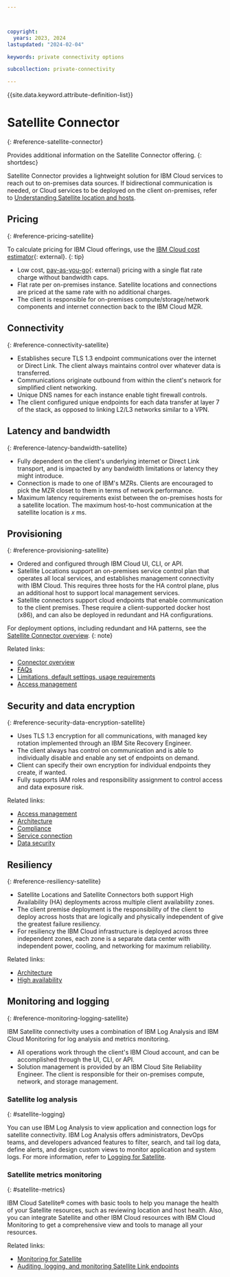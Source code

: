 ```yaml
---



copyright:
  years: 2023, 2024
lastupdated: "2024-02-04"

keywords: private connectivity options

subcollection: private-connectivity

---
```


{{site.data.keyword.attribute-definition-list}}

# Satellite Connector
{: #reference-satellite-connector}

Provides additional information on the Satellite Connector offering.
{: shortdesc}

Satellite Connector provides a lightweight solution for IBM Cloud services to reach out to on-premises data sources. If bidirectional communication is needed, or Cloud services to be deployed on the client on-premises, refer to [Understanding Satellite location and hosts](/docs/satellite?topic=satellite-location-host).

## Pricing
{: #reference-pricing-satellite}

To calculate pricing for IBM Cloud offerings, use the [IBM Cloud cost estimator](https://www.ibm.com/cloud/cloud-calculator){: external}.
{: tip}

* Low cost, [pay-as-you-go](https://www.ibm.com/cloud/pricing/pay-as-you-go){: external} pricing with a single flat rate charge without bandwidth caps.
* Flat rate per on-premises instance. Satellite locations and connections are priced at the same rate with no additional charges.
* The client is responsible for on-premises compute/storage/network components and internet connection back to the IBM Cloud MZR.

## Connectivity
{: #reference-connectivity-satellite}

* Establishes secure TLS 1.3 endpoint communications over the internet or Direct Link. The client always maintains control over whatever data is transferred.
* Communications originate outbound from within the client's network for simplified client networking.
* Unique DNS names for each instance enable tight firewall controls.
* The client configured unique endpoints for each data transfer at layer 7 of the stack, as opposed to linking L2/L3 networks similar to a VPN.

## Latency and bandwidth
{: #reference-latency-bandwidth-satellite}

*  Fully dependent on the client's underlying internet or Direct Link transport, and is impacted by any bandwidth limitations or latency they might introduce.
* Connection is made to one of IBM's MZRs. Clients are encouraged to pick the MZR closet to them in terms of network performance.
* Maximum latency requirements exist between the on-premises hosts for a satellite location. The maximum host-to-host communication at the satellite location is _x_ ms.

## Provisioning
{: #reference-provisioning-satellite}

* Ordered and configured through IBM Cloud UI, CLI, or API.
* Satellite Locations support an on-premises service control plan that operates all local services, and establishes management connectivity with IBM Cloud. This requires three hosts for the HA control plane, plus an additional host to support local management services.
* Satellite connectors support cloud endpoints that enable communication to the client premises. These require a client-supported docker host (x86), and can also be deployed in redundant and HA configurations.

For deployment options, including redundant and HA patterns, see the [Satellite Connector overview](/docs/satellite?topic=satellite-understand-connectors).
{: note}

Related links:
* [Connector overview](/docs/satellite?topic=satellite-understand-connectors)
* [FAQs](/docs/satellite?topic=satellite-faqs)
* [Limitations, default settings, usage requirements](/docs/satellite?topic=satellite-requirements)
* [Access management](/docs/satellite?topic=satellite-iam)

## Security and data encryption
{: #reference-security-data-encryption-satellite}

* Uses TLS 1.3 encryption for all communications, with managed key rotation implemented through an IBM Site Recovery Engineer.
* The client always has control on communication and is able to individually disable and enable any set of endpoints on demand.
* Client can specify their own encryption for individual endpoints they create, if wanted.
* Fully supports IAM roles and responsibility assignment to control access and data exposure risk.

Related links:
* [Access management](/docs/satellite?topic=satellite-iam)
* [Architecture](/docs/satellite?topic=satellite-service-architecture)
* [Compliance](/docs/satellite?topic=satellite-compliance)
* [Service connection](/docs/satellite?topic=satellite-service-connection)
* [Data security](/docs/satellite?topic=satellite-data-security)

## Resiliency
{: #reference-resiliency-satellite}

* Satellite Locations and Satellite Connectors both support High Availability (HA) deployments across multiple client availability zones.
* The client premise deployment is the responsibility of the client to deploy across hosts that are logically and physically independent of give the greatest failure resiliency.
* For resiliency the IBM Cloud infrastructure is deployed across three independent zones, each zone is a separate data center with independent power, cooling, and networking for maximum reliability.

Related links:
* [Architecture](/docs/satellite?topic=satellite-service-architecture)
* [High availability](/docs/satellite?topic=satellite-ha)

## Monitoring and logging
{: #reference-monitoring-logging-satellite}

IBM Satellite connectivity uses a combination of IBM Log Analysis and IBM Cloud Monitoring for log analysis and metrics monitoring.

* All operations work through the client's IBM Cloud account, and can be accomplished through the UI, CLI, or API.
* Solution management is provided by an IBM Cloud Site Reliability Engineer. The client is responsible for their on-premises compute, network, and storage management.

### Satellite log analysis
{: #satellite-logging}

You can use IBM Log Analysis to view application and connection logs for satellite connectivity. IBM Log Analysis offers administrators, DevOps teams, and developers advanced features to filter, search, and tail log data, define alerts, and design custom views to monitor application and system logs. For more information, refer to [Logging for Satellite](/docs/satellite?topic=satellite-health).

### Satellite metrics monitoring
{: #satellite-metrics}

IBM Cloud Satellite® comes with basic tools to help you manage the health of your Satellite resources, such as reviewing location and host health. Also, you can integrate Satellite and other IBM Cloud resources with IBM Cloud Monitoring to get a comprehensive view and tools to manage all your resources. 

Related links:
* [Monitoring for Satellite](/docs/satellite?topic=satellite-monitor)
* [Auditing, logging, and monitoring Satellite Link endpoints](/docs/satellite?topic=satellite-link-cloud-monitor)
